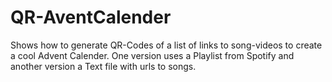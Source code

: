 # QR-AventCalender
Shows how to generate QR-Codes of a list of links to song-videos to create a cool Advent Calender.
One version uses a Playlist from Spotify and another version a Text file with urls to songs.
